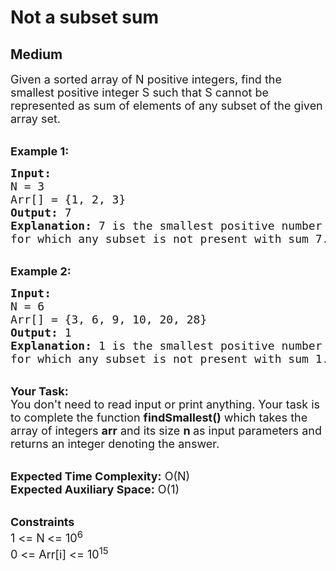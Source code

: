 # Not a subset sum
## Medium
<div class="problems_problem_content__Xm_eO"><p><span style="font-size:18px">Given a sorted&nbsp;array&nbsp;of N&nbsp;positive integers, find the smallest positive integer S such that S&nbsp;cannot be represented as sum of elements of any subset of the given array set.</span></p>

<p><br>
<span style="font-size:18px"><strong>Example 1:</strong></span></p>

<pre><span style="font-size:18px"><strong>Input:
</strong>N = 3
Arr[] = {1, 2, 3}
<strong>Output:</strong> 7
<strong>Explanation:</strong> 7 is the smallest positive number 
for which any subset is not present with sum 7.
</span></pre>

<p><br>
<span style="font-size:18px"><strong>Example 2:</strong></span></p>

<pre><span style="font-size:18px"><strong>Input:
</strong>N = 6
Arr[] = {3, 6, 9, 10, 20, 28}
<strong>Output:</strong> 1
<strong>Explanation:</strong>&nbsp;1 is the smallest positive number
for which any subset is not present with sum 1.
</span></pre>

<p><br>
<span style="font-size:18px"><strong>Your Task:</strong><br>
You don't need to read input or print anything. Your task is to complete the function&nbsp;<strong>findSmallest()</strong>&nbsp;which takes the array of integers&nbsp;<strong>arr</strong>&nbsp;and its size&nbsp;<strong>n&nbsp;</strong>as input parameters and returns an integer denoting the answer.</span><br>
&nbsp;</p>

<p><span style="font-size:18px"><strong>Expected Time Complexity:</strong>&nbsp;O(N)<br>
<strong>Expected Auxiliary Space:</strong>&nbsp;O(1)</span></p>

<p><br>
<span style="font-size:18px"><strong>Constraints</strong><br>
1 &lt;=&nbsp;N<strong> </strong>&lt;= 10<sup>6</sup><br>
0 &lt;= Arr[i] &lt;= 10<sup>15</sup></span><br>
&nbsp;</p>
</div>